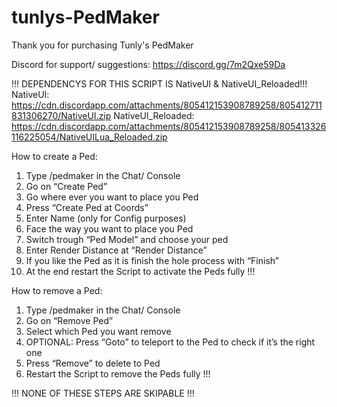 # tunlys-PedMaker
 
Thank you for purchasing Tunly's PedMaker

Discord for support/ suggestions: https://discord.gg/7m2Qxe59Da

!!! DEPENDENCYS FOR THIS SCRIPT IS NativeUI & NativeUI_Reloaded!!!
NativeUI: https://cdn.discordapp.com/attachments/805412153908789258/805412711831306270/NativeUI.zip
NativeUI_Reloaded: https://cdn.discordapp.com/attachments/805412153908789258/805413326116225054/NativeUILua_Reloaded.zip


How to create a Ped:
1. Type /pedmaker in the Chat/ Console
2. Go on “Create Ped”
3. Go where ever you want to place you Ped
4. Press “Create Ped at Coords”
5. Enter Name (only for Config purposes)
6. Face the way you want to place you Ped
7. Switch trough “Ped Model” and choose your ped
8. Enter Render Distance at “Render Distance”
9. If you like the Ped as it is finish the hole process with “Finish”
10. At the end restart the Script to activate the Peds fully !!!

How to remove a Ped:
1. Type /pedmaker in the Chat/ Console
2. Go on “Remove Ped”
3. Select which Ped you want remove
4. OPTIONAL: Press “Goto” to teleport to the Ped to check if it’s the right one
5. Press “Remove” to delete to Ped
6. Restart the Script to remove the Peds fully !!!

!!! NONE OF THESE STEPS ARE SKIPABLE !!!
